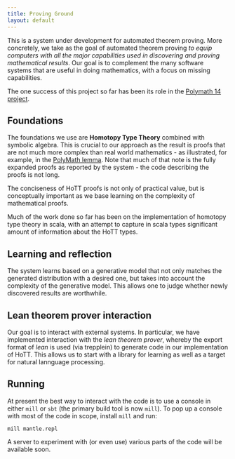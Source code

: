 ```yaml
---
title: Proving Ground
layout: default
---
```


This is a system under development for automated theorem proving. More concretely, we take as the goal of automated theorem proving _to equip computers with all the major capabilities used in discovering and proving mathematical results_.  Our goal is to complement the many software systems that are useful in doing mathematics, with a focus on missing capabilities.

The one success of this project so far has been its role in the [Polymath 14 project](http://math.iisc.ac.in/~gadgil/presentations/HomogeneousLengths.html).

## Foundations

The foundations we use are **Homotopy Type Theory** combined with symbolic algebra. This is crucial to our approach as the result is proofs that are not much more complex than real world mathematics - as illustrated, for example, in the [PolyMath lemma](tuts/internal-repetition-for-length-functions.html). Note that much of that note is the fully expanded proofs as reported by the system - the code describing the proofs is not long.

The conciseness of HoTT proofs is not only of practical value, but is conceptually important as we base learning on the complexity of mathematical proofs.

Much of the work done so far has been on the implementation of homotopy type theory in scala, with an attempt to capture in scala types significant amount of information about the HoTT types.

## Learning and reflection

The system learns based on a generative model that not only matches the generated distribution with a desired one, but takes into account the complexity of the generative model. This allows one to judge whether newly discovered results are worthwhile.

## Lean theorem prover interaction

Our goal is to interact with external systems. In particular, we have implemented interaction with the _lean theorem prover_, whereby the export format of _lean_ is used (via trepplein) to generate code in our implementation of HoTT. This allows us to start with a library for learning as well as a target for natural lannguage processing.


## Running

At present the best way to interact with the code is to use a console in either `mill` or `sbt` (the primary build tool is now `mill`). To pop up a console with most of the code in scope, install `mill` and run:
```
mill mantle.repl
```

A server to experiment with (or even use) various parts of the code will be available soon.

